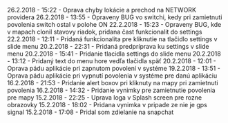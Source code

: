 26.2.2018 - 15:22 - Oprava chyby lokácie a prechod na NETWORK providera
26.2.2018 - 13:55 - Opraveny BUG vo switchi, kedy pri zamietnuti povolenia switch ostal v polohe ON
22.2.2018 - 15:23 - Opraveny BUG, kde v mapach clonil stavovy riadok, pridana čast funkcionalit do settings
22.2.2018 - 12:11 - Pridaná funkcionalita pre kliknutie na tlačidlo settings v slide menu
20.2.2018 - 22:31 - Pridaná predpríprava ku settings v slide menu
20.2.2018 - 15:41 - Pridanie tlacidla settings do slide menu
20.2.2018 - 13:12 - Pridaný text do menu hore vedľa tlačidla späť
20.2.2018 - 12:01 - Oprava pádu aplikácie pri zapnutom povolení v systéme
19.2.2018 - 13:51 - Oprava pádu aplikácie pri vypnutí povolenia v systéme pre danú aplikáciu
16.2.2018 - 21:53 - Pridanie alert boxov pri kliknuty na mapy pri zamietnuti povolenia
16.2.2018 - 14:32 - Pridanie vynimky pre zamietnutie povolenia pre mapy
15.2.2018 - 22:25 - Uprava loga v Splash screen pre rozne obrazovky
15.2.2018 - 18:02 - Pridana vynimka v pripade ze nie je gps signal
15.2.2018 - 17:08 - Pridal som zdielanie na snapchat